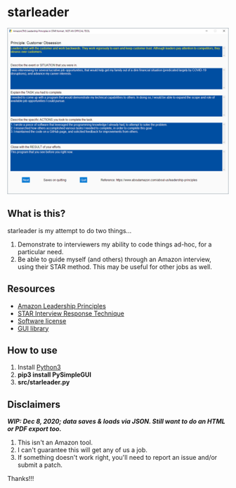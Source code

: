# starleader

![Introductory image](starleader_intro.png)

## What is this?

starleader is my attempt to do two things...

1. Demonstrate to interviewers my ability to code things ad-hoc, for a particular need.
2. Be able to guide myself (and others) through an Amazon interview, using their STAR method. This may be useful for other jobs as well.

## Resources

- [Amazon Leadership Principles](https://www.aboutamazon.com/about-us/leadership-principles)
- [STAR Interview Response Technique](https://www.thebalancecareers.com/what-is-the-star-interview-response-technique-2061629)
- [Software license](https://choosealicense.com/licenses/apache-2.0/)
- [GUI library](https://pysimplegui.readthedocs.io/)

## How to use

1. Install [Python3](https://www.python.org/)
2. **pip3 install PySimpleGUI**
3. **src/starleader.py**

## Disclaimers

***WIP: Dec 8, 2020; data saves & loads via JSON. Still want to do an HTML or PDF export too.***

1. This isn't an Amazon tool.
2. I can't guarantee this will get any of us a job.
3. If something doesn't work right, you'll need to report an issue and/or submit a patch.

Thanks!!!
